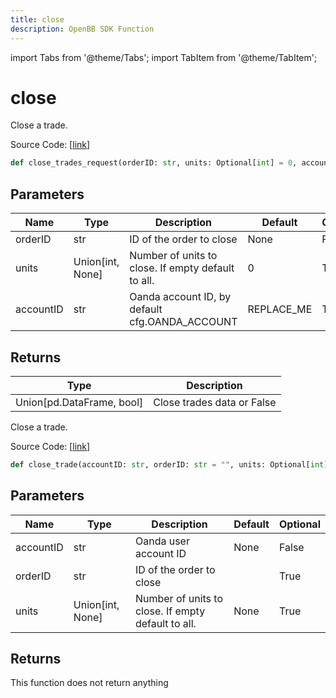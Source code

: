 ```yaml
---
title: close
description: OpenBB SDK Function
---
```


import Tabs from '@theme/Tabs';
import TabItem from '@theme/TabItem';

# close

<Tabs>
<TabItem value="model" label="Model" default>

Close a trade.

Source Code: [[link](https://github.com/OpenBB-finance/OpenBBTerminal/tree/main/openbb_terminal/forex/oanda/oanda_model.py#L526)]

```python
def close_trades_request(orderID: str, units: Optional[int] = 0, accountID: str = "REPLACE_ME") -> Union
```
## Parameters

| Name | Type | Description | Default | Optional |
| ---- | ---- | ----------- | ------- | -------- |
| orderID | str | ID of the order to close | None | False |
| units | Union[int, None] | Number of units to close. If empty default to all. | 0 | True |
| accountID | str | Oanda account ID, by default cfg.OANDA_ACCOUNT | REPLACE_ME | True |

## Returns

| Type | Description |
| ---- | ----------- |
| Union[pd.DataFrame, bool] | Close trades data or False |



</TabItem>
<TabItem value="view" label="View">

Close a trade.

Source Code: [[link](https://github.com/OpenBB-finance/OpenBBTerminal/tree/main/openbb_terminal/forex/oanda/oanda_view.py#L271)]

```python
def close_trade(accountID: str, orderID: str = "", units: Optional[int] = None) -> None
```
## Parameters

| Name | Type | Description | Default | Optional |
| ---- | ---- | ----------- | ------- | -------- |
| accountID | str | Oanda user account ID | None | False |
| orderID | str | ID of the order to close |  | True |
| units | Union[int, None] | Number of units to close. If empty default to all. | None | True |

## Returns

This function does not return anything



</TabItem>
</Tabs>